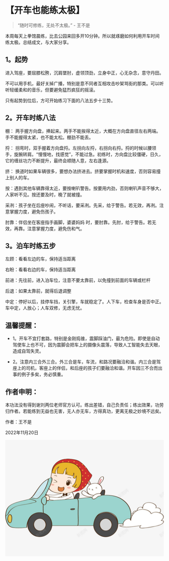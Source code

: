 # 【开车也能练太极】

> “随时可修练，无处不太极。” - 王不是

本周每天上拳馆晨练，比去公园来回多开10分钟。所以就琢磨如何利用开车时间练太极。总结成文，与大家分享。

## 1。起势

进入驾座，要屈膝松胯，沉肩墜肘，虚领顶劲，立身中正，心无杂念，意守丹田。

不可以用手机，最好关掉广播，特别是意不同者互相攻击吵架骂街的那类。可以听听轻缓柔和的音乐，但要避免猛烈疯狂的摇滚。

只有起势到位后，方可开始练习下面的八法五步十三势。

## 2。开车时练八法

棚： 两手握方向盘，捧起来。两手不能挨得太近，大概在方向盘直径左右两端。手不能握得太紧，也不能太松。棚劲不能丢。

捋： 拐弯时，双手握着方向盘捋。左拐向左捋，右拐向右捋。捋的时候以腰领手，旋腕转肩。“慢慢地，找感觉”，不能过急。初练时，方向盘比较僵硬，日久，它的缠丝功力不断提升，最终会顺随人意，左右逢源。

挤： 换道时如果车辆很多，要想办法挤进去。挤要掌握时机和速度，否则容易撞上别人的车。

按：遇到其他车辆靠得太近，要按喇叭警告。按要用内劲，否则喇叭声音不够大，人家听不见。按还要及时，晚了就被撞。

采冽：孩子坐在后座吵闹，不听话，要采冽。先采，给于警告。若无效，再冽。注意掌握力度，避免伤孩子。

肘靠：伴侣坐在客座指手画脚，婆婆妈妈
时，要肘靠。先肘，给于警告。若无效，再靠。注意掌握力度，避免伤和气。

## 3。泊车时练五步

左顾：看看左边的车，保持适当距离

右盼：看看右边的车，保持适当距离

前进：先往前，进入泊车位，注意不要太靠前，以免撞到前面的车辆或栏杆

后退：如果太靠前，就得后退调整

中定：停好以后，挂停车挡，关引擎，车就稳定了。人下车，检查车身是否中正。车中定，人放心；人车双修，无虑无忧。

## 温馨提醒： 

- 1。开车不宜打套路，特别是金刚捣锥，震脚踩油门，最为危险。即使是自动驾使车上也不可，因为震脚会把车上的摄像头震落，导致人工智能失去天眼，造成自驾失灵。

- 2。注意内三合外三合。外三合是车，车流，和路况要融洽和谐。内三合是驾座上的司机，客座上的伴侣，和后座的孩子们要融洽和谐。开车因三不合而出事的例子多矣，务必慎重。

## 作者申明：

本功法没有得到谢刘两位老师官方认可。练出差错，自己负责任；练出效果，功劳归作者。若能练到无益也无害，无人亦无车，方得真功，更离无极之妙境不远矣。

作者：王不是

2022年11月20日 

![](23.png)